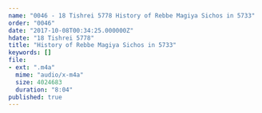 ```yaml
---
name: "0046 - 18 Tishrei 5778 History of Rebbe Magiya Sichos in 5733"
order: "0046"
date: "2017-10-08T00:34:25.000000Z"
hdate: "18 Tishrei 5778"
title: "History of Rebbe Magiya Sichos in 5733"
keywords: []
file:
- ext: ".m4a"
  mime: "audio/x-m4a"
  size: 4024683
  duration: "8:04"
published: true
---
```


